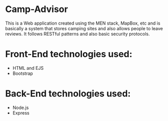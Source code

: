 # Camp-Advisor
This is a Web application created using the MEN stack, MapBox, etc and is basically a system that stores camping sites and also allows people to leave reviews. It follows RESTful patterns and also basic security protocols. 

# Front-End technologies used:
- HTML and EJS
- Bootstrap

# Back-End technologies used:
- Node.js
- Express

